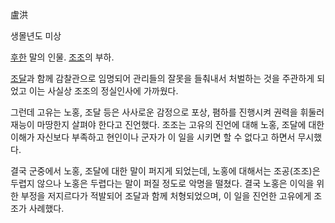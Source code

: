 盧洪

생몰년도 미상

[후한](%ED%9B%84%ED%95%9C.md) 말의 인물.
[조조](%EC%A1%B0%EC%A1%B0%28%EC%82%BC%EA%B5%AD%EC%A7%80%29#s-1.md)의 부하.

[조달](%EC%A1%B0%EB%8B%AC#s-3.md)과 함께 감찰관으로 임명되어 관리들의 잘못을 들춰내서 처벌하는 것을 주관하게
되었고 이는 사실상 조조의 정실인사에 가까웠다.

그런데 고유는 노홍, 조달 등은 사사로운 감정으로 포상, 폄하를 진행시켜 권력을 휘둘러 재능이 마땅한지 살펴야 한다고 진언했다. 조조는
고유의 진언에 대해 노홍, 조달에 대한 이해가 자신보다 부족하고 현인이나 군자가 이 일을 시키면 할 수 없다고 하면서 무시했다.

결국 군중에서 노홍, 조달에 대한 말이 퍼지게 되었는데, 노홍에 대해서는 조공(조조)은 두렵지 않으나 노홍은 두렵다는 말이 퍼질 정도로
악명을 떨쳤다. 결국 노홍은 이익을 위한 부정을 저지르다가 적발되어 조달과 함께 처형되었으며, 이 일을 진언한 고유에게 조조가 사례했다.

